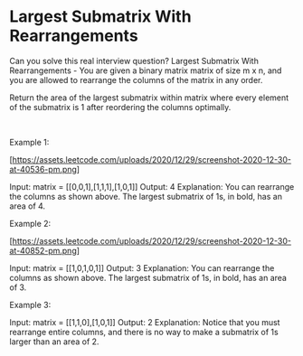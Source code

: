 # Largest Submatrix With Rearrangements

Can you solve this real interview question? Largest Submatrix With Rearrangements - You are given a binary matrix matrix of size m x n, and you are allowed to rearrange the columns of the matrix in any order.

Return the area of the largest submatrix within matrix where every element of the submatrix is 1 after reordering the columns optimally.

 

Example 1:

[https://assets.leetcode.com/uploads/2020/12/29/screenshot-2020-12-30-at-40536-pm.png]


Input: matrix = [[0,0,1],[1,1,1],[1,0,1]]
Output: 4
Explanation: You can rearrange the columns as shown above.
The largest submatrix of 1s, in bold, has an area of 4.


Example 2:

[https://assets.leetcode.com/uploads/2020/12/29/screenshot-2020-12-30-at-40852-pm.png]


Input: matrix = [[1,0,1,0,1]]
Output: 3
Explanation: You can rearrange the columns as shown above.
The largest submatrix of 1s, in bold, has an area of 3.


Example 3:


Input: matrix = [[1,1,0],[1,0,1]]
Output: 2
Explanation: Notice that you must rearrange entire columns, and there is no way to make a submatrix of 1s larger than an area of 2.